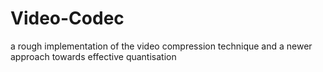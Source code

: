 # Video-Codec
a rough implementation of the video compression technique and a newer approach towards effective quantisation
